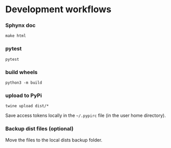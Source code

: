 # Development workflows


### Sphynx doc

```make html```


### pytest

```pytest```


### build wheels

```python3 -m build```


### upload to PyPi

```twine upload dist/*```

Save access tokens locally in the `~/.pypirc` file (in the user home directory).


### Backup dist files (optional)

Move the files to the local dists backup folder.
